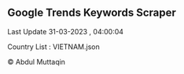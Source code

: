 

## Google Trends Keywords Scraper 
 
Last Update 31-03-2023 , 04:00:04

Country List :
VIETNAM.json



© Abdul Muttaqin 

